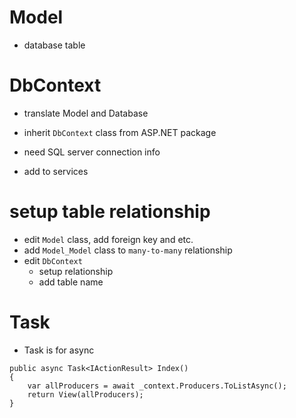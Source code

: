 # Model

- database table

# DbContext

- translate Model and Database
- inherit `DbContext` class from ASP.NET package

- need SQL server connection info
- add to services

# setup table relationship

- edit `Model` class, add foreign key and etc.
- add `Model_Model` class to `many-to-many` relationship
- edit `DbContext`
  - setup relationship
  - add table name

# Task

- Task is for async

```
public async Task<IActionResult> Index()
{
    var allProducers = await _context.Producers.ToListAsync();
    return View(allProducers);
}
```

